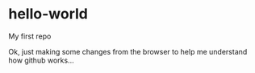# hello-world
My first repo

Ok, just making some changes from the browser to help me understand how github works...
